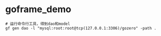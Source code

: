 # goframe_demo
```shell
# 运行命令行工具，得到dao和model
gf gen dao -l "mysql:root:root@tcp(127.0.0.1:3306)/gozero" -path .
```